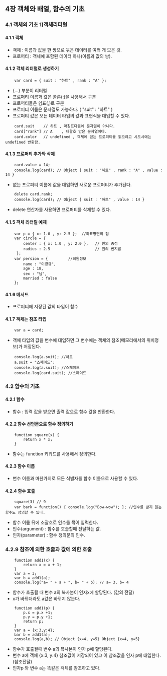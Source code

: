## 4장 객체와 배열, 함수의 기초  

### 4.1 객체의 기초 1)객체리터럴

#### 4.1.1 객체

- 객체 : 이름과 값을 한 쌍으로 묶은 데이터를 여러 개 모은 것.
- 프로퍼티 : 객체에 포함된 데이터 하나(이름과 값의 쌍).

#### 4.1.2 객체 리터럴로 생성하기
```
    var card = { suit : "하트" , rank : "A" };
```
- {...} 부분이 리터럴
- 프로퍼티 이름과 값은 콜론(:)을 사용해서 구분
- 프로퍼티들은 쉼표(,)로 구분
- 프로퍼티 이름은 문자열도 가능하다. ( "suit" : "하트" )
- 프로퍼티 값은 모든 데이터 타입의 값과 표현식을 대입할 수 있다.
```
    card.suit    // 하트 , 마침표다음에 문자열이 아니다.
    card["rank"] // A    , 대괄호 안은 문자열이다.
    card.color   // undefined , 객체에 없는 프로퍼티를 읽으려고 시도시에는 undefined 반환함.
```
#### 4.1.3 프로퍼티 추가와 삭제

```
    card.value = 14;
    console.log(card); // Object { suit : "하트" , rank : "A" , value : 14 }
```
- 없는  프로퍼티 이름에 값을 대입하면 새로운 프로퍼티가 추가된다.
```
    delete card.rank;
    console.log(card); // Object { suit : "하트" , value : 14 }
```
- delete 연산자를 사용하면 프로퍼티를 삭제할 수 있다.

#### 4.1.5 객체 리터럴 예제
```
    var p = { x: 1.0 , y: 2.5 };  //좌표평면의 점
    var circle = {
        center : { x: 1.0 , y: 2.0 },   // 원의 중점
        radius : 2.5                    // 원의 반지름
     };
    var persion = {         //회원정보
        name : "이경규",
        age : 18,
        sex : "남",
        married : false
    };
```
#### 4.1.6 메서드
- 프로퍼티에 저장된 값의 타입이 함수
#### 4.1.7 객체는 참조 타입
```
    var a = card;
```
- 객체 타입의 값을 변수에 대입하면 그 변수에는 객체의 참조(메모리에서의 위치정보)가 저장된다.

```
    console.log(a.suit); //하트
    a.suit = "스페이드";
    console.log(a.suit); //스페이드
    console.log(card.suit); //스페이드
```
### 4.2 함수의 기초
#### 4.2.1 함수
 - 함수 : 입력 값을 받으면 출력 값으로 함수 값을 반환한다.
#### 4.2.2 함수 선언문으로 함수 정의하기
```
    function square(x) {
        return x * x;
    }
```
- 함수는 function 키워드를 사용해서 정의한다.

#### 4.2.3 함수 이름
- 변수 이름과 마찬가지로 모든 식별자를 함수 이름으로 사용할 수 있다.

#### 4.2.4 함수 호출
```
    square(3) // 9
    var bark = function() { console.log("Bow-wow"); }; //인수를 받지 않는 함수도 정의할 수 있다.
```
- 함수 이름 뒤에 소괄호로 인수를 묶어 입력한다.
- 인수(argument) : 함수를 호출할때 전달하는 값.
- 인자(parameter) : 함수 정의문의 인수.

### 4.2.9 참조에 의한 호출과 값에 의한 호출
```
    function add1(x) {
        return x = x + 1;
    }           
    var a = 3;
    var b = add1(a);
    console.log("a= " + a + ", b= " + b); // a= 3, b= 4
```
- 함수가 호출될 때 변수 a의 복사본이 인자x에 할당된다. (값의 전달)
- x가 바뀌더라도 a값은 바뀌지 않는다.

```
    function add1(p) {
        p.x = p.x +1;
        p.y = p.y +1;
        return p;
    }
    var a = {x:3,y:4};
    bar b = add1(a);
    console.log(a,b); // Object {x=4, y=5} Object {x=4, y=5}
```
- 함수가 호출될때 변수 a의 복사본이 인자 p에 할당된다.
- 변수 a에 객체 {x:3, y:4} 참조값이 저장되어 있고 이 참조값을 인자 p에 대입한다. (참조전달)
- 인자p 와 변수 a는 똑같은 객체를  참조하고 있다.